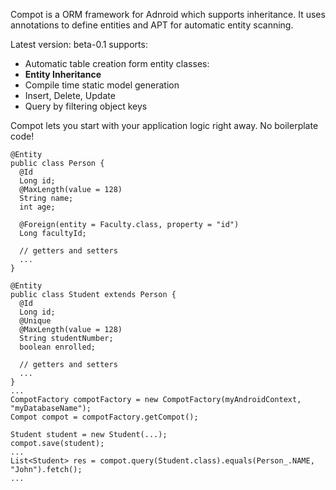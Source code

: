 Compot is a ORM framework for Adnroid which supports inheritance. It uses annotations to define entities and APT for automatic entity scanning.

Latest version: beta-0.1 supports:
  * Automatic table creation form entity classes:
  * **Entity Inheritance**
  * Compile time static model generation
  * Insert, Delete, Update
  * Query by filtering object keys

Compot lets you start with your application logic right away. No boilerplate code!

```
@Entity
public class Person {
  @Id
  Long id;
  @MaxLength(value = 128)
  String name;
  int age;

  @Foreign(entity = Faculty.class, property = "id")
  Long facultyId;

  // getters and setters
  ...
}

@Entity
public class Student extends Person {
  @Id
  Long id;
  @Unique
  @MaxLength(value = 128)
  String studentNumber;
  boolean enrolled;

  // getters and setters
  ...
}
...
CompotFactory compotFactory = new CompotFactory(myAndroidContext, "myDatabaseName");
Compot compot = compotFactory.getCompot();

Student student = new Student(...);
compot.save(student);
...
List<Student> res = compot.query(Student.class).equals(Person_.NAME, "John").fetch();
...
```
